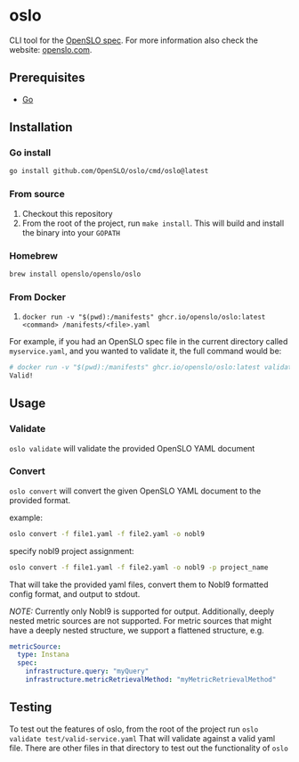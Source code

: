 # oslo

CLI tool for the [OpenSLO spec](https://github.com/OpenSLO/OpenSLO). For more
information also check the website: [openslo.com](https://openslo.com/).

## Prerequisites

- [Go](https://golang.org/)

## Installation

### Go install

```sh
go install github.com/OpenSLO/oslo/cmd/oslo@latest
```

### From source

1. Checkout this repository
1. From the root of the project, run `make install`.  This will build and install
the binary into your `GOPATH`

### Homebrew

```sh
brew install openslo/openslo/oslo
```

### From Docker

1. `docker run -v "$(pwd):/manifests" ghcr.io/openslo/oslo:latest <command> /manifests/<file>.yaml`

For example, if you had an OpenSLO spec file in the current directory called `myservice.yaml`,
and you wanted to validate it, the full command would be:

```bash
# docker run -v "$(pwd):/manifests" ghcr.io/openslo/oslo:latest validate -f /manifests/myservice.yaml
Valid!
```

## Usage

### Validate

`oslo validate` will validate the provided OpenSLO YAML document

### Convert

`oslo convert` will convert the given OpenSLO YAML document to the provided
format.

example:

```bash
oslo convert -f file1.yaml -f file2.yaml -o nobl9
```

specify nobl9 project assignment:

```bash
oslo convert -f file1.yaml -f file2.yaml -o nobl9 -p project_name
```

That will take the provided yaml files, convert them to Nobl9 formatted config
format, and output to stdout.

*NOTE:* Currently only Nobl9 is supported for output. Additionally, deeply nested
metric sources are not supported. For metric sources that might have a deeply
nested structure, we support a flattened structure, e.g.

```yaml
metricSource:
  type: Instana
  spec:
    infrastructure.query: "myQuery"
    infrastructure.metricRetrievalMethod: "myMetricRetrievalMethod"
```

## Testing

To test out the features of oslo, from the root of the project run
`oslo validate test/valid-service.yaml`
That will validate against a valid yaml file.  There are other files in that
directory to test out the functionality of `oslo`
